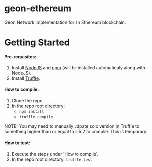 # geon-ethereum
Geon Network implementation for an Ethereum blockchain.

# Getting Started
#### Pre-requisites:
1. Install [NodeJS](https://nodejs.org) and [npm](https://www.npmjs.com) (will be installed automaticaly along with NodeJS).
2. Install [Truffle](https://truffleframework.com).

#### How to compile:
1. Clone the repo.
2. In the repo root directory:
    - `npm install`
    - `truffle compile`

NOTE: You may need to manually udpate solc version in Truffle to something higher than or equal to 0.5.2 to complie. This is temporary.

#### How to test:
1. Execute the steps under 'How to compile'.
2. In the repo root directory: `truffle test`

